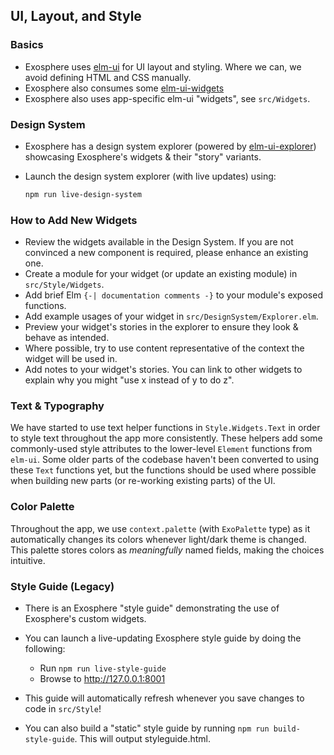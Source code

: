 ## UI, Layout, and Style

### Basics

- Exosphere uses [elm-ui](https://github.com/mdgriffith/elm-ui) for UI layout and styling. Where we can, we avoid defining HTML and CSS manually.
- Exosphere also consumes some [elm-ui-widgets](https://package.elm-lang.org/packages/Orasund/elm-ui-widgets/latest/)
- Exosphere also uses app-specific elm-ui "widgets", see `src/Widgets`.


### Design System

- Exosphere has a design system explorer (powered by [elm-ui-explorer](https://github.com/kalutheo/elm-ui-explorer)) showcasing Exosphere's widgets & their "story" variants.
- Launch the design system explorer (with live updates) using:

    ```bash
    npm run live-design-system
    ```


### How to Add New Widgets

- Review the widgets available in the Design System. If you are not convinced a new component is required, please enhance an existing one.
- Create a module for your widget (or update an existing module) in `src/Style/Widgets`.
- Add brief Elm `{-| documentation comments -}` to your module's exposed functions.
- Add example usages of your widget in `src/DesignSystem/Explorer.elm`.
- Preview your widget's stories in the explorer to ensure they look & behave as intended.
- Where possible, try to use content representative of the context the widget will be used in.
- Add notes to your widget's stories. You can link to other widgets to explain why you might "use x instead of y to do z".


### Text & Typography

We have started to use text helper functions in `Style.Widgets.Text` in order to style text throughout the app more consistently. These helpers add some commonly-used style attributes to the lower-level `Element` functions from `elm-ui`. Some older parts of the codebase haven't been converted to using these `Text` functions yet, but the functions should be used where possible when building new parts (or re-working existing parts) of the UI.


### Color Palette

Throughout the app, we use `context.palette` (with `ExoPalette` type) as it automatically changes its colors whenever light/dark theme is changed. This palette stores colors as *meaningfully* named fields, making the choices intuitive.


### Style Guide (Legacy)

- There is an Exosphere "style guide" demonstrating the use of Exosphere's custom widgets.

- You can launch a live-updating Exosphere style guide by doing the following:
    + Run `npm run live-style-guide`
    + Browse to <http://127.0.0.1:8001>

- This guide will automatically refresh whenever you save changes to code in `src/Style`!

- You can also build a "static" style guide by running `npm run build-style-guide`. This will output styleguide.html.
